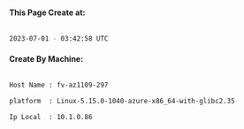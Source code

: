 
   
#### This Page Create at:

```bash

2023-07-01 - 03:42:58 UTC

```

#### Create By Machine:

```bash

Host Name : fv-az1109-297

platform  : Linux-5.15.0-1040-azure-x86_64-with-glibc2.35

Ip Local  : 10.1.0.86

```

